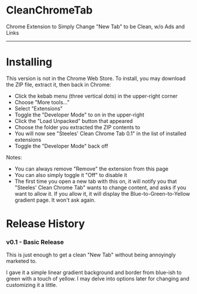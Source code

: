 # CleanChromeTab
Chrome Extension to Simply Change "New Tab" to be Clean, w/o Ads and Links

---

# Installing

This version is not in the Chrome Web Store.  To install, you may download the ZIP file,
extract it, then back in Chrome:

- Click the kebab menu (three vertical dots) in the upper-right corner
- Choose "More tools..."
- Select "Extensions"
- Toggle the "Developer Mode" to on in the upper-right
- Click the "Load Unpacked" button that appeared
- Choose the folder you extracted the ZIP contents to
- You will now see "Steeles' Clean Chrome Tab 0.1" in the list of installed extensions
- Toggle the "Developer Mode" back off

Notes:

- You can always remove "Remove" the extension from this page
- You can also simply toggle it "Off" to disable it
- The first time you open a new tab with this on, it will notify you that "Steeles' Clean Chrome Tab" wants to change content, and asks if you want to allow it.  If you allow it, it will display the Blue-to-Green-to-Yellow gradient page.  It won't ask again.



# Release History

### v0.1 - Basic Release

This is just enough to get a clean "New Tab" without being annoyingly marketed to.

I gave it a simple linear gradient background and border from blue-ish to green
with a touch of yellow.  I may delve into options later for changing and customizing it a little.

